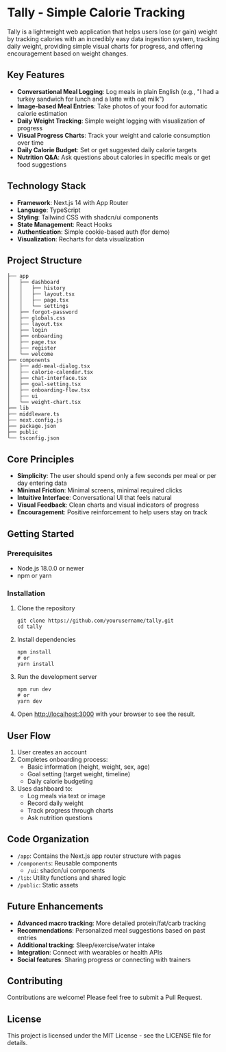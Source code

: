 # Tally - Simple Calorie Tracking

Tally is a lightweight web application that helps users lose (or gain) weight by tracking calories with an incredibly easy data ingestion system, tracking daily weight, providing simple visual charts for progress, and offering encouragement based on weight changes.

## Key Features

- **Conversational Meal Logging**: Log meals in plain English (e.g., "I had a turkey sandwich for lunch and a latte with oat milk")
- **Image-based Meal Entries**: Take photos of your food for automatic calorie estimation
- **Daily Weight Tracking**: Simple weight logging with visualization of progress
- **Visual Progress Charts**: Track your weight and calorie consumption over time
- **Daily Calorie Budget**: Set or get suggested daily calorie targets
- **Nutrition Q&A**: Ask questions about calories in specific meals or get food suggestions

## Technology Stack

- **Framework**: Next.js 14 with App Router
- **Language**: TypeScript
- **Styling**: Tailwind CSS with shadcn/ui components
- **State Management**: React Hooks
- **Authentication**: Simple cookie-based auth (for demo)
- **Visualization**: Recharts for data visualization

## Project Structure

```
├── app
│   ├── dashboard
│   │   ├── history
│   │   ├── layout.tsx
│   │   ├── page.tsx
│   │   └── settings
│   ├── forgot-password
│   ├── globals.css
│   ├── layout.tsx
│   ├── login
│   ├── onboarding
│   ├── page.tsx
│   ├── register
│   └── welcome
├── components
│   ├── add-meal-dialog.tsx
│   ├── calorie-calendar.tsx
│   ├── chat-interface.tsx
│   ├── goal-setting.tsx
│   ├── onboarding-flow.tsx
│   ├── ui
│   └── weight-chart.tsx
├── lib
├── middleware.ts
├── next.config.js
├── package.json
├── public
└── tsconfig.json
```

## Core Principles

- **Simplicity**: The user should spend only a few seconds per meal or per day entering data
- **Minimal Friction**: Minimal screens, minimal required clicks
- **Intuitive Interface**: Conversational UI that feels natural
- **Visual Feedback**: Clean charts and visual indicators of progress
- **Encouragement**: Positive reinforcement to help users stay on track

## Getting Started

### Prerequisites

- Node.js 18.0.0 or newer
- npm or yarn

### Installation

1. Clone the repository

   ```
   git clone https://github.com/yourusername/tally.git
   cd tally
   ```

2. Install dependencies

   ```
   npm install
   # or
   yarn install
   ```

3. Run the development server

   ```
   npm run dev
   # or
   yarn dev
   ```

4. Open [http://localhost:3000](http://localhost:3000) with your browser to see the result.

## User Flow

1. User creates an account
2. Completes onboarding process:
   - Basic information (height, weight, sex, age)
   - Goal setting (target weight, timeline)
   - Daily calorie budgeting
3. Uses dashboard to:
   - Log meals via text or image
   - Record daily weight
   - Track progress through charts
   - Ask nutrition questions

## Code Organization

- `/app`: Contains the Next.js app router structure with pages
- `/components`: Reusable components
  - `/ui`: shadcn/ui components
- `/lib`: Utility functions and shared logic
- `/public`: Static assets

## Future Enhancements

- **Advanced macro tracking**: More detailed protein/fat/carb tracking
- **Recommendations**: Personalized meal suggestions based on past entries
- **Additional tracking**: Sleep/exercise/water intake
- **Integration**: Connect with wearables or health APIs
- **Social features**: Sharing progress or connecting with trainers

## Contributing

Contributions are welcome! Please feel free to submit a Pull Request.

## License

This project is licensed under the MIT License - see the LICENSE file for details.
